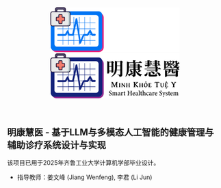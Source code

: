 <p align="center">
  <br>
  <img src="./image/mkty_cn_dark.svg#gh-dark-mode-only" style="width:60%;">
  <img src="./image/mkty_cn_light.svg#gh-light-mode-only" style="width:60%;">
</p>
<br>

## 明康慧医 - 基于LLM与多模态人工智能的健康管理与辅助诊疗系统设计与实现

该项目已用于2025年齐鲁工业大学计算机学部毕业设计。

- 指导教师：姜文峰 (Jiang Wenfeng), 李君 (Li Jun)


